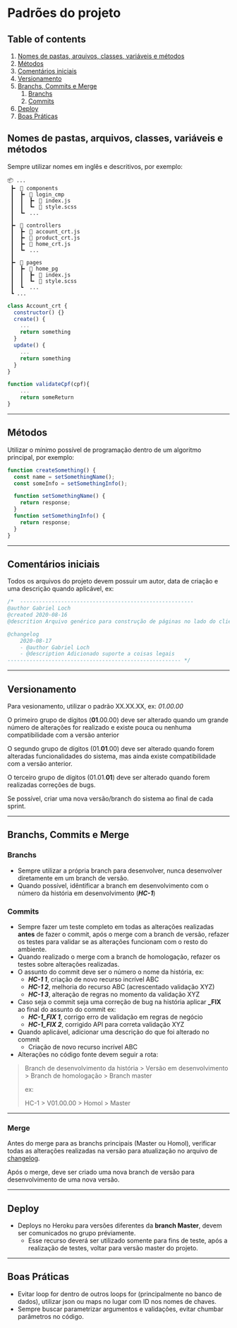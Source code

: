 # Padrões do projeto

## Table of contents
1. [Nomes de pastas, arquivos, classes, variáveis e métodos](#Nomes-de-pastas,-arquivos,-classes,-variáveis-e-métodos)
2. [Métodos](#Métodos)
3. [Comentários iniciais](#Comentários-iniciais)
4. [Versionamento](#Versionamento)
5. [Branchs, Commits e Merge](#Branchs,-Commits-e-Merge)
    1. [Branchs](#Branchs)
    2. [Commits](#Commits)
6. [Deploy](#Deploy)
7. [Boas Práticas](#Boas-Práticas)

## Nomes de pastas, arquivos, classes, variáveis e métodos

Sempre utilizar nomes em inglês e descritivos, por exemplo:

```
📦 ...
 ┣╸ 📂 components
 ┃  ┣╸ 📂 login_cmp
 ┃  ┃  ┣╸ 📜 index.js
 ┃  ┃  ┗╸ 📜 style.scss
 ┃  ┗╸ ...
 ┃
 ┣╸ 📂 controllers
 ┃  ┣╸ 📜 account_crt.js
 ┃  ┣╸ 📜 product_crt.js
 ┃  ┣╸ 📜 home_crt.js
 ┃  ┗╸ ...
 ┃
 ┣╸ 📂 pages
 ┃  ┣╸ 📂 home_pg
 ┃  ┃  ┣╸ 📜 index.js
 ┃  ┃  ┗╸ 📜 style.scss
 ┃  ┗  ...
 ┗ ...
```

```javascript
class Account_crt {
  constructor() {}
  create() {
    ...
    return something
  }
  update() {
    ...
    return something
  }
}
```

```javascript
function validateCpf(cpf){
    ...
    return someReturn
}
```

---


## Métodos

Utilizar o mínimo possível de programação dentro de um algoritmo principal, por exemplo:

```javascript
function createSomething() {
  const name = setSomethingName();
  const someInfo = setSomethingInfo();

  function setSomethingName() {
    return response;
  }
  function setSomethingInfo() {
    return response;
  }
}
```

---

## Comentários iniciais

Todos os arquivos do projeto devem possuir um autor, data de criação e uma descrição quando aplicável, ex:

```javascript
/*  ------------------------------------------------------- 
@author Gabriel Loch
@created 2020-08-16
@descrition Arquivo genérico para construção de páginas no lado do cliente, não deve ser utilizado como roda direta.

@changelog
    2020-08-17 
    - @author Gabriel Loch
    - @description Adicionado suporte a coisas legais 
------------------------------------------------------- */
```

---

## Versionamento

Para vesionamento, utilizar o padrão XX.XX.XX, ex: _01.00.00_

O primeiro grupo de dígitos (**01**.00.00) deve ser alterado quando um grande número de alterações for realizado e existe pouca ou nenhuma compatibilidade com a versão anterior

O segundo grupo de dígitos (01.**01**.00) deve ser alterado quando forem alteradas funcionalidades do sistema, mas ainda existe compatibilidade com a versão anterior.

O terceiro grupo de dígitos (01.01.**01**) deve ser alterado quando forem realizadas correções de bugs.

Se possível, criar uma nova versão/branch do sistema ao final de cada sprint.

---

## Branchs, Commits e Merge

### Branchs

- Sempre utilizar a própria branch para desenvolver, nunca desenvolver diretamente em um branch de versão.
- Quando possível, idêntificar a branch em desenvolvimento com o número da história em desenvolvimento (_**HC-1**_)

### Commits

- Sempre fazer um teste completo em todas as alterações realizadas **antes** de fazer o commit, após o merge com a branch de versão, refazer os testes para validar se as alterações funcionam com o resto do ambiente.
- Quando realizado o merge com a branch de homologação, refazer os testes sobre alterações realizadas.
- O assunto do commit deve ser o número o nome da história, ex: 
    - _**HC-1 1**_, criação de novo recurso incrível ABC
    - _**HC-1 2**_, melhoria do recurso ABC (acrescentado validação XYZ)
    - _**HC-1 3**_, alteração de regras no momento da validação XYZ
- Caso seja o commit seja uma correção de bug na história aplicar **\_FIX** ao final do assunto do commit ex: 
    - _**HC-1_FIX 1**_, corrigo erro de validação em regras de negócio
    - _**HC-1_FIX 2**_, corrigido API para correta validação XYZ
- Quando aplicável, adicionar uma descrição do que foi alterado no commit
    - Criação de novo recurso incrível ABC
- Alterações no código fonte devem seguir a rota:
> Branch de desenvolvimento da história > Versão em desenvolvimento > Branch de homologação > Branch master
> 
> ex:
> 
> HC-1 > V01.00.00 > Homol > Master

---

### Merge

Antes do merge para as branchs principais (Master ou Homol), verificar todas as alterações realizadas na versão para atualização no arquivo de [changelog](./changelog.md).

Após o merge, deve ser criado uma nova branch de versão para desenvolvimento de uma nova versão.

---

## Deploy
- Deploys no Heroku para versões diferentes da **branch Master**, devem ser comunicados no grupo préviamente.
    - Esse recurso deverá ser utilizado somente para fins de teste, após a realização de testes, voltar para versão master do projeto.

---

## Boas Práticas

- Evitar loop for dentro de outros loops for (principalmente no banco de dados), utilizar json ou maps no lugar com ID nos nomes de chaves.
- Sempre buscar parametrizar argumentos e validações, evitar chumbar parâmetros no código.